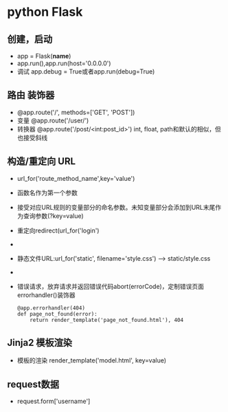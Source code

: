 python Flask
============



创建，启动
------------
+	app = Flask(__name__)
+	app.run(),app.run(host='0.0.0.0')
+   调试 app.debug = True或者app.run(debug=True)



路由	装饰器
--------------
+	@app.route('/', methods=['GET', 'POST'])
+   变量 @app.route('/user/<username>')
+   转换器 @app.route('/post/\<int:post_id>') int, float, path和默认的相似，但也接受斜线

构造/重定向 URL
-----------
+   url_for('route_method_name',key='value')
+   函数名作为第一个参数
+   接受对应URL规则的变量部分的命名参数。未知变量部分会添加到URL末尾作为查询参数(?key=value)
+   重定向redirect(url_for('login')
+   
+   静态文件URL:url_for('static', filename='style.css') --> static/style.css
+   
+   错误请求，放弃请求并返回错误代码abort(errorCode)，定制错误页面errorhandler()装饰器

        @app.errorhandler(404)
        def page_not_found(error):
            return render_template('page_not_found.html'), 404

Jinja2 模板渲染
----------
+	模板的渲染	render_template('model.html', key=value)

request数据
--------------
+	request.form['username']


